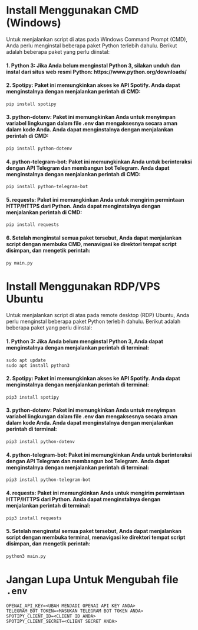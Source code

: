 # Install Menggunakan CMD (Windows)

Untuk menjalankan script di atas pada Windows Command Prompt (CMD), Anda perlu menginstal beberapa paket Python terlebih dahulu. Berikut adalah beberapa paket yang perlu diinstal:

<h4>1. Python 3: Jika Anda belum menginstal Python 3, silakan unduh dan instal dari situs web resmi Python: https://www.python.org/downloads/</h4>

<h4>2. Spotipy: Paket ini memungkinkan akses ke API Spotify. Anda dapat menginstalnya dengan menjalankan perintah di CMD:</h4>

```
pip install spotipy
```
<h4>3. python-dotenv: Paket ini memungkinkan Anda untuk menyimpan variabel lingkungan dalam file .env dan mengaksesnya secara aman dalam kode Anda. Anda dapat menginstalnya dengan menjalankan perintah di CMD:</h4>

```
pip install python-dotenv
```
<h4>4. python-telegram-bot: Paket ini memungkinkan Anda untuk berinteraksi dengan API Telegram dan membangun bot Telegram. Anda dapat menginstalnya dengan menjalankan perintah di CMD:</h4>

```
pip install python-telegram-bot
```

<h4>5. requests: Paket ini memungkinkan Anda untuk mengirim permintaan HTTP/HTTPS dari Python. Anda dapat menginstalnya dengan menjalankan perintah di CMD:</h4>

```
pip install requests
```
<h4>6. Setelah menginstal semua paket tersebut, Anda dapat menjalankan script dengan membuka CMD, menavigasi ke direktori tempat script disimpan, dan mengetik perintah:</h4>

```
py main.py
```

# Install Menggunakan RDP/VPS Ubuntu

<p>Untuk menjalankan script di atas pada remote desktop (RDP) Ubuntu, Anda perlu menginstal beberapa paket Python terlebih dahulu. Berikut adalah beberapa paket yang perlu diinstal:</p>

<h4>1. Python 3: Jika Anda belum menginstal Python 3, Anda dapat menginstalnya dengan menjalankan perintah di terminal:</h4>

```
sudo apt update
sudo apt install python3
```
<h4>2. Spotipy: Paket ini memungkinkan akses ke API Spotify. Anda dapat menginstalnya dengan menjalankan perintah di terminal:</h4>

```
pip3 install spotipy
```
<h4>3. python-dotenv: Paket ini memungkinkan Anda untuk menyimpan variabel lingkungan dalam file .env dan mengaksesnya secara aman dalam kode Anda. Anda dapat menginstalnya dengan menjalankan perintah di terminal:</h4>

```
pip3 install python-dotenv
```
<h4>4. python-telegram-bot: Paket ini memungkinkan Anda untuk berinteraksi dengan API Telegram dan membangun bot Telegram. Anda dapat menginstalnya dengan menjalankan perintah di terminal:</h4>

```
pip3 install python-telegram-bot
```
<h4>4. requests: Paket ini memungkinkan Anda untuk mengirim permintaan HTTP/HTTPS dari Python. Anda dapat menginstalnya dengan menjalankan perintah di terminal:</h4>

```
pip3 install requests
```
<h4>5. Setelah menginstal semua paket tersebut, Anda dapat menjalankan script dengan membuka terminal, menavigasi ke direktori tempat script disimpan, dan mengetik perintah:</h4>

```
python3 main.py
```

# Jangan Lupa Untuk Mengubah file ```.env```

```
OPENAI_API_KEY=<UBAH MENJADI OPENAI API KEY ANDA>
TELEGRAM_BOT_TOKEN=<MASUKAN TELEGRAM BOT TOKEN ANDA>
SPOTIPY_CLIENT_ID=<CLIENT ID ANDA>
SPOTIPY_CLIENT_SECRET=<CLIENT SECRET ANDA>
```
